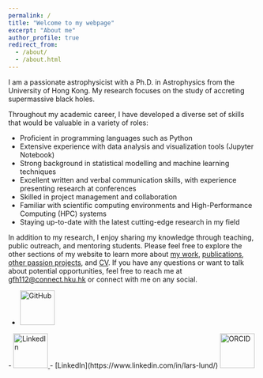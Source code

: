 ```yaml
---
permalink: /
title: "Welcome to my webpage"
excerpt: "About me"
author_profile: true
redirect_from: 
  - /about/
  - /about.html
---
```


I am a passionate astrophysicist with a Ph.D. in Astrophysics from the University of Hong Kong. My research focuses on the study of accreting supermassive black holes. 

Throughout my academic career, I have developed a diverse set of skills that would be valuable in a variety of roles:
- Proficient in programming languages such as Python
- Extensive experience with data analysis and visualization tools (Jupyter Notebook)
- Strong background in statistical modelling and machine learning techniques
- Excellent written and verbal communication skills, with experience presenting research at conferences
- Skilled in project management and collaboration
- Familiar with scientific computing environments and High-Performance Computing (HPC) systems
- Staying up-to-date with the latest cutting-edge research in my field


In addition to my research, I enjoy sharing my knowledge through teaching, public outreach, and mentoring students. 
Please feel free to explore the other sections of my website to learn more about [my work](https://gfh112.github.io/Lars/theory), [publications](https://gfh112.github.io/Lars/publications), [other passion projects](https://gfh112.github.io/Lars/portfolio/), and [CV](https://gfh112.github.io/Lars/cv/). If you have any questions or want to talk about potential opportunities, feel free to reach me at gfh112@connect.hku.hk or connect with me on any social.



- <a href="https://github.com/gfh112/">
  <img src="https://github.githubassets.com/images/modules/logos_page/GitHub-Mark.png" alt="GitHub" style="height: 5em;">
</a> 
- <a href="https://www.linkedin.com/in/lars-lund/">
  <img src="https://static.licdn.com/sc/h/al2o9zrvru7aqj8e1x2rzsrca" alt="LinkedIn" style="height: 5em;">
</a> 
- [LinkedIn](https://www.linkedin.com/in/lars-lund/)

<a href="https://orcid.org/0000-0003-4256-7059">
  <img src="https://orcid.org/sites/default/files/images/orcid_16x16.png" alt="ORCID" style="height: 5em;">
</a>
